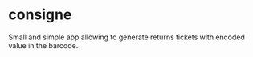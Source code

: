 # consigne
Small and simple app allowing to generate returns tickets with encoded value in the barcode.
